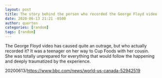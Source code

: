 ```yaml
---
layout: post
title: The story behind the person who recorded the George Floyd video
date: 2020-06-13 21:21 -0500
author: quorten
categories: [random]
tags: [random]
---
```


The George Floyd video has caused quite an outrage, but who actually
recorded it?  It was a teenager on her way to Cup Foods with her
cousin.  She was totally unprepared for everything that would follow
the happening and deeply traumatized by the experience.

20200613/https://www.bbc.com/news/world-us-canada-52942519
